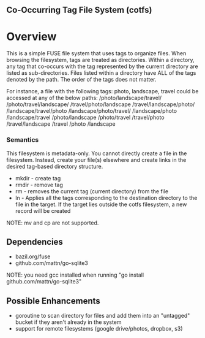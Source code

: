 Co-Occurring Tag File System (cotfs)
-----------------------------------

# Overview
This is a simple FUSE file system that uses tags to organize files. When browsing the filesystem, tags are treated
as directories. Within a directory, any tag that co-occurs with the tag represented by the current directory are listed
as sub-directories. Files listed within a directory have ALL of the tags denoted by the path. The order of the tags 
does not matter.

For instance, a file with the following tags: photo, landscape, travel
could be accessed at any of the below paths:
/photo/landscape/travel/
/photo/travel/landscape/
/travel/photo/landscape
/travel/landscape/photo/
/landscape/travel/photo
/landscape/photo/travel/
/landscape/photo
/landscape/travel
/photo/landscape
/photo/travel
/travel/photo
/travel/landscape
/travel
/photo
/landscape

### Semantics

This filesystem is metadata-only. You cannot directly create a file in the filesystem. Instead, create your file(s) 
elsewhere and create links in the desired tag-based directory structure.

* mkdir - create tag
* rmdir - remove tag
* rm - removes the current tag (current directory) from the file
* ln - Applies all the tags corresponding to the destination directory to the file in the target. If the target lies 
outside the cotfs filesystem, a new record will be created  

NOTE: mv and cp are not supported.

## Dependencies

* bazil.org/fuse
* github.com/mattn/go-sqlite3

NOTE: you need gcc installed when running "go install github.com/mattn/go-sqlite3"


## Possible Enhancements
* goroutine to scan directory for files and add them into an "untagged" bucket if they aren't already in the system
* support for remote filesystems (google drive/photos, dropbox, s3)
